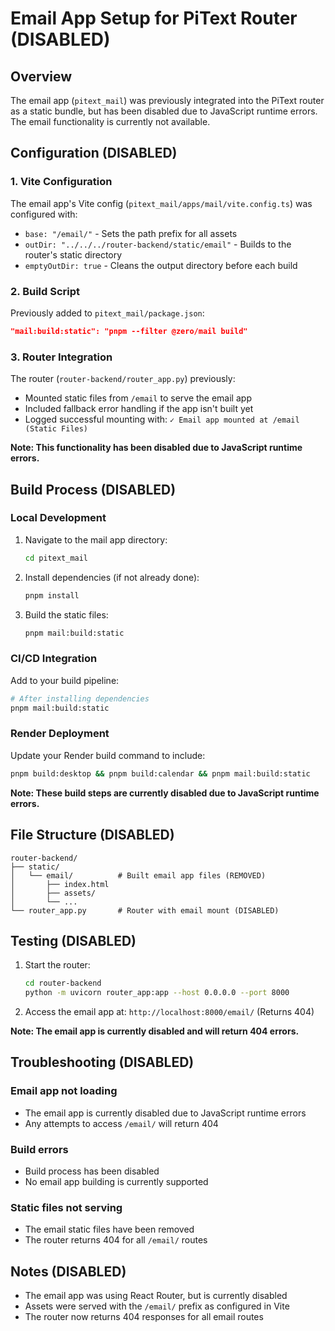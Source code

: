 # Email App Setup for PiText Router (DISABLED)

## Overview
The email app (`pitext_mail`) was previously integrated into the PiText router as a static bundle, but has been disabled due to JavaScript runtime errors. The email functionality is currently not available.

## Configuration (DISABLED)

### 1. Vite Configuration
The email app's Vite config (`pitext_mail/apps/mail/vite.config.ts`) was configured with:
- `base: "/email/"` - Sets the path prefix for all assets
- `outDir: "../../../router-backend/static/email"` - Builds to the router's static directory
- `emptyOutDir: true` - Cleans the output directory before each build

### 2. Build Script
Previously added to `pitext_mail/package.json`:
```json
"mail:build:static": "pnpm --filter @zero/mail build"
```

### 3. Router Integration
The router (`router-backend/router_app.py`) previously:
- Mounted static files from `/email` to serve the email app
- Included fallback error handling if the app isn't built yet
- Logged successful mounting with: `✓ Email app mounted at /email (Static Files)`

**Note: This functionality has been disabled due to JavaScript runtime errors.**

## Build Process (DISABLED)

### Local Development
1. Navigate to the mail app directory:
   ```bash
   cd pitext_mail
   ```

2. Install dependencies (if not already done):
   ```bash
   pnpm install
   ```

3. Build the static files:
   ```bash
   pnpm mail:build:static
   ```

### CI/CD Integration
Add to your build pipeline:
```bash
# After installing dependencies
pnpm mail:build:static
```

### Render Deployment
Update your Render build command to include:
```bash
pnpm build:desktop && pnpm build:calendar && pnpm mail:build:static
```

**Note: These build steps are currently disabled due to JavaScript runtime errors.**

## File Structure (DISABLED)
```
router-backend/
├── static/
│   └── email/          # Built email app files (REMOVED)
│       ├── index.html
│       ├── assets/
│       └── ...
└── router_app.py       # Router with email mount (DISABLED)
```

## Testing (DISABLED)
1. Start the router:
   ```bash
   cd router-backend
   python -m uvicorn router_app:app --host 0.0.0.0 --port 8000
   ```

2. Access the email app at: `http://localhost:8000/email/` (Returns 404)

**Note: The email app is currently disabled and will return 404 errors.**

## Troubleshooting (DISABLED)

### Email app not loading
- The email app is currently disabled due to JavaScript runtime errors
- Any attempts to access `/email/` will return 404

### Build errors
- Build process has been disabled
- No email app building is currently supported

### Static files not serving
- The email static files have been removed
- The router returns 404 for all `/email/` routes

## Notes (DISABLED)
- The email app was using React Router, but is currently disabled
- Assets were served with the `/email/` prefix as configured in Vite
- The router now returns 404 responses for all email routes 